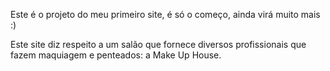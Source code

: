 Este é o projeto do meu primeiro site, é só o começo, ainda virá muito mais :)

Este site diz respeito a um salão que fornece diversos profissionais que fazem maquiagem e penteados: a Make Up House.